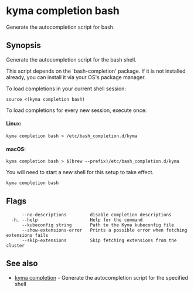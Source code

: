 # kyma completion bash

Generate the autocompletion script for bash.

## Synopsis

Generate the autocompletion script for the bash shell.

This script depends on the 'bash-completion' package.
If it is not installed already, you can install it via your OS's package manager.

To load completions in your current shell session:

	source <(kyma completion bash)

To load completions for every new session, execute once:

#### Linux:

	kyma completion bash > /etc/bash_completion.d/kyma

#### macOS:

	kyma completion bash > $(brew --prefix)/etc/bash_completion.d/kyma

You will need to start a new shell for this setup to take effect.


```bash
kyma completion bash
```

## Flags

```text
      --no-descriptions         disable completion descriptions
  -h, --help                    Help for the command
      --kubeconfig string       Path to the Kyma kubeconfig file
      --show-extensions-error   Prints a possible error when fetching extensions fails
      --skip-extensions         Skip fetching extensions from the cluster
```

## See also

* [kyma completion](kyma_completion.md) - Generate the autocompletion script for the specified shell
